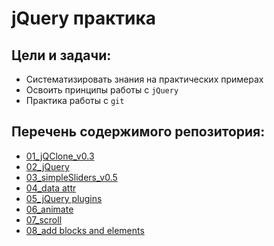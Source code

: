 # jQuery практика

Цели и задачи:
-
- Систематизировать знания на практических примерах
- Освоить принципы работы с `jQuery`
- Практика работы с `git`


Перечень содержимого репозитория:
-
* [01_jQClone_v0.3](https://github.com/SetMiller/jQuery-features/tree/master/features/01_jQClone_v0.3)
* [02_jQuery](https://github.com/SetMiller/jQuery-features/tree/master/features/02_jQuery)
* [03_simpleSliders_v0.5](https://github.com/SetMiller/jQuery-features/tree/master/features/03_simpleSliders_v0.5)
* [04_data attr](https://github.com/SetMiller/jQuery-features/tree/master/features/04_data%20attr)
* [05_jQuery plugins](https://github.com/SetMiller/jQuery-features/tree/master/features/05_jQuery%20plugins)
* [06_animate](https://github.com/SetMiller/jQuery-features/tree/master/features/06_animate)
* [07_scroll](https://github.com/SetMiller/jQuery-features/tree/master/features/07_scroll)
* [08_add blocks and elements](https://github.com/SetMiller/jQuery-features/tree/master/features/08_add%20blocks%20and%20elements)
